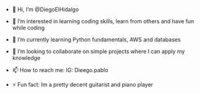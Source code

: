 - 👋 Hi, I’m @DiegoElHidalgo
- 👀 I’m interested in learning coding skills, learn from others and have fun while coding
- 🌱 I’m currently learning Python fundamentals, AWS and databases
- 💞️ I’m looking to collaborate on simple projects where I can apply my knowledge
- 📫 How to reach me: IG: Dieego.pablo

- ⚡ Fun fact: Im a pretty decent guitarist and piano player

<!---
DiegoElHidalgo/DiegoElHidalgo is a ✨ special ✨ repository because its `README.md` (this file) appears on your GitHub profile.
You can click the Preview link to take a look at your changes.
--->
